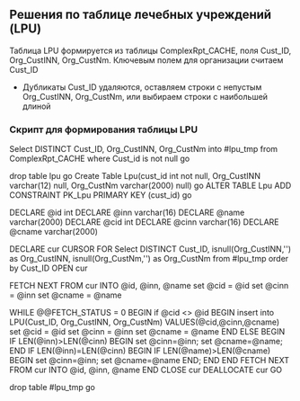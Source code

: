 ## Решения по таблице лечебных учреждений (LPU)

Таблица LPU формируется из таблицы ComplexRpt_CACHE, поля Cust_ID, Org_CustINN, Org_CustNm.
Ключевым полем для организации считаем Cust_ID
- Дубликаты Cust_ID удаляются, оставляем строки с непустым Org_CustINN, Org_CustNm, или выбираем строки с наибольшей длиной

### Скрипт для формирования таблицы LPU
Select DISTINCT Cust_ID, Org_CustINN, Org_CustNm into #lpu_tmp from ComplexRpt_CACHE where Cust_id is not null
go

drop table lpu
go
Create Table Lpu(cust_id int not null, Org_CustINN varchar(12) null, Org_CustNm varchar(2000) null)
go
ALTER TABLE Lpu ADD CONSTRAINT PK_Lpu PRIMARY KEY (cust_id)
go


DECLARE @id int
DECLARE @inn varchar(16)
DECLARE @name varchar(2000)
DECLARE @cid int
DECLARE @cinn varchar(16)
DECLARE @cname varchar(2000)

DECLARE cur CURSOR FOR Select DISTINCT Cust_ID, isnull(Org_CustINN,'') as Org_CustINN, isnull(Org_CustNm,'') as Org_CustNm from #lpu_tmp order by Cust_ID
OPEN cur

FETCH NEXT FROM cur INTO @id, @inn, @name
set @cid = @id
set @cinn = @inn
set @cname = @name

WHILE @@FETCH_STATUS = 0
BEGIN
    if @cid <> @id BEGIN
       insert into LPU(Cust_ID, Org_CustINN, Org_CustNm) VALUES(@cid,@cinn,@cname)
       set @cid = @id
       set @cinn = @inn
       set @cname = @name
    END 
    ELSE BEGIN
       IF LEN(@inn)>LEN(@cinn) BEGIN set @cinn=@inn; set @cname=@name; END
       IF LEN(@inn)=LEN(@cinn) BEGIN 
          IF LEN(@name)>LEN(@cname) BEGIN set @cinn=@inn; set @cname=@name END;
       END
    END
	FETCH NEXT FROM cur INTO @id, @inn, @name
END
CLOSE cur
DEALLOCATE cur
GO

drop table #lpu_tmp
go
